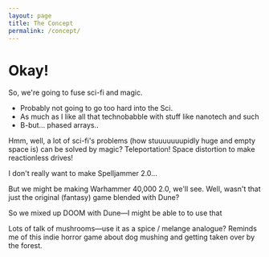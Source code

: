 ```yaml
---
layout: page
title: The Concept
permalink: /concept/
---
```


# Okay!

So, we're going to fuse sci-fi and magic.

- Probably not going to go too hard into the Sci.
- As much as I like all that technobabble with stuff like nanotech and such
- B-but... phased arrays..

Hmm, well, a lot of sci-fi's problems (how stuuuuuuupidly huge and empty space is) can be solved by magic? Teleportation! Space distortion to make reactionless drives!

I don't really want to make Spelljammer 2.0...

But we might be making Warhammer 40,000 2.0, we'll see. Well, wasn't that just the original (fantasy) game blended with Dune? 

So we mixed up DOOM with Dune—I might be able to to use that

Lots of talk of mushrooms—use it as a spice / melange analogue? Reminds me of this indie horror game about dog mushing and getting taken over by the forest.

